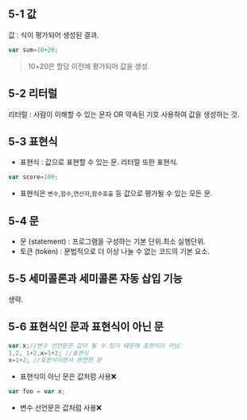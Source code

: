 ## 5-1 값
값 : 식이 평가되어 생성된 결과.
```javascript
var sum=10+20;
```
>10+20은 할당 이전에 평가되어 값을 생성.
## 5-2 리터럴
리터럴 : 사람이 이해할 수 있는 문자 OR 약속된 기호 사용하여 값을 생성하는 것.
## 5-3 표현식
* 표현식 : 값으로 표현할 수 있는 문. 리터럴 또한 표현식.<br>
```javascript
var score=100;
```
* 표현식은 `변수`,`함수`,`연산자`,`함수호출` 등 값으로 평가될 수 있는 모든 문.

## 5-4 문
* 문 (statement) : 프로그램을 구성하는 기본 단위.최소 실행단위.
* 토큰 (token) : 문법적으로 더 이상 나눌 수 없는 코드의 기본 요소.
## 5-5 세미콜론과 세미콜론 자동 삽입 기능
생략.
## 5-6 표현식인 문과 표현식이 아닌 문
```javascript
var x;//변수 선언문은 값이 될 수 있기 때문애 표현식이 아님.
1,2, 1+2,x=1+2; //표현식
x=1+2; //표현식이면서 완전한 문
```
* 표현식이 아닌 문은 값처럼 사용❌
```javascript
var foo = var x;

```
* 변수 선언문은 값처럼 사용❌
 
